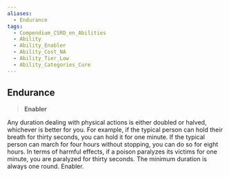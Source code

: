 ```yaml
---
aliases:
  - Endurance
tags:
  - Compendium_CSRD_en_Abilities
  - Ability
  - Ability_Enabler
  - Ability_Cost_NA
  - Ability_Tier_Low
  - Ability_Categories_Cure
---
```

  
    
## Endurance    
>**Enabler**  
    
Any duration dealing with physical actions is either doubled or halved, whichever is better for you. For example, if the typical person can hold their breath for thirty seconds, you can hold it for one minute. If the typical person can march for four hours without stopping, you can do so for eight hours. In terms of harmful effects, if a poison paralyzes its victims for one minute, you are paralyzed for thirty seconds. The minimum duration is always one round. Enabler.